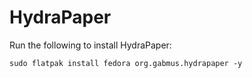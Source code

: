 # HydraPaper

Run the following to install HydraPaper:

```
sudo flatpak install fedora org.gabmus.hydrapaper -y
```
